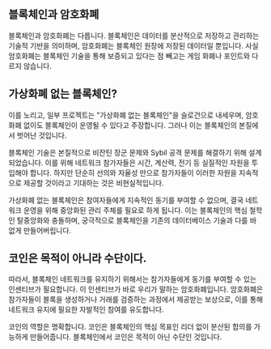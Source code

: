 ## 블록체인과 암호화폐
블록체인과 암호화폐는 다릅니다. 블록체인은 데이터를 분산적으로 저장하고 관리하는 기술적 기반을 의미하며, 암호화폐는 블록체인 원장에 저장된 데이터일 뿐입니다. 사실 암호화폐는 블록체인 기술을 통해 보증되고 있다는 점 빼고는 게임 화폐나 포인트와 다르지 않습니다.

## 가상화폐 없는 블록체인?
이를 노리고, 일부 프로젝트는 "가상화폐 없는 블록체인"을 슬로건으로 내세우며, 암호화폐 없이도 블록체인이 운영될 수 있다고 주장합니다. 그러나 이는 블록체인의 본질에서 벗어난 것입니다.

블록체인 기술은 본질적으로 비잔틴 장군 문제와 Sybil 공격 문제를 해결하기 위해 설계되었습니다. 이를 위해 네트워크 참가자들은 시간, 계산력, 전기 등 실질적인 자원을 투입해야 합니다. 하지만 단순히 선의와 자율성 만으로 참가자들이 이러한 자원을 지속적으로 제공할 것이라고 기대하는 것은 비현실적입니다.

가상화폐 없는 블록체인은 참여자들에게 지속적인 동기를 부여할 수 없으며, 결국 네트워크 운영을 위해 중앙화된 관리 주체를 필요로 하게 됩니다. 이는 블록체인의 핵심 철학인 탈중앙화와 충돌하며, 궁극적으로 블록체인을 기존의 데이터베이스 기술과 다를 바 없게 만들어버립니다.

## 코인은 목적이 아니라 수단이다.
따라서, 블록체인 네트워크를 유지하기 위해서는 참가자들에게 동기를 부여할 수 있는 인센티브가 필요합니다. 이 인센티브가 바로 우리가 말하는 암호화폐입니다. 암호화폐은 참가자들이 블록을 생성하거나 거래를 검증하는 과정에서 제공받는 보상으로, 이를 통해 네트워크 유지에 필요한 자발적인 참여를 유도합니다.

코인의 역할은 명확합니다. 코인은 블록체인의 핵심 목표인 리더 없이 분산된 합의를 가능하게 만들어줍니다. 블록체인에서 코인은 목적이 아닌 수단인 것입니다.
